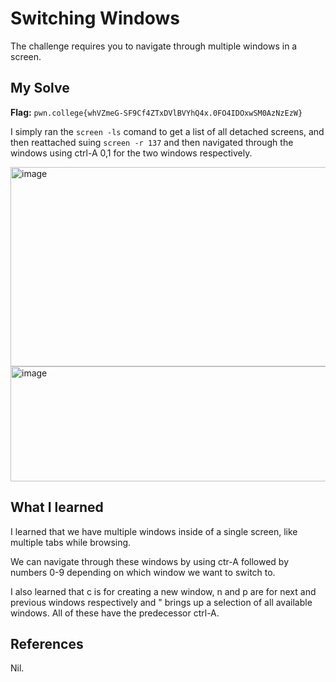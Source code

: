 # Switching Windows
The challenge requires you to navigate through multiple windows in a screen.

## My Solve

**Flag:**  `pwn.college{whVZmeG-SF9Cf4ZTxDVlBVYhQ4x.0FO4IDOxwSM0AzNzEzW}`

I simply ran the `screen -ls` comand to get a list of all detached screens, and then reattached suing `screen -r 137` and then navigated through the windows using ctrl-A 0,1 for the two windows respectively.

<img width="533" height="319" alt="image" src="https://github.com/user-attachments/assets/679f913d-36a9-4ce0-8fc0-4c4d781b61f7" />

<img width="664" height="184" alt="image" src="https://github.com/user-attachments/assets/08f1bdbb-d7c8-43e3-9e2c-37408297b8b7" />


## What I learned
I learned that we have multiple windows inside of a single screen, like multiple tabs while browsing.

We can navigate through these windows by using ctr-A followed by numbers 0-9 depending on which window we want to switch to.

I also learned that c is for creating a new window, n and p are for next and previous windows respectively and " brings up a selection of all available windows. All of these have the predecessor ctrl-A.

## References
Nil.

